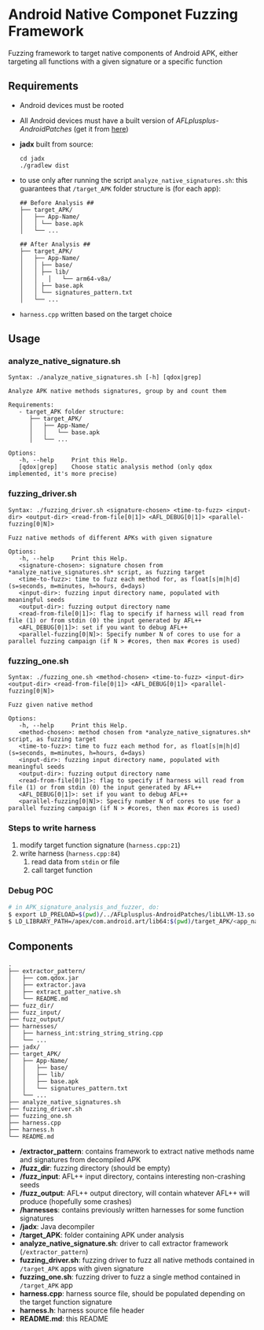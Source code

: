 # Android Native Componet Fuzzing Framework

Fuzzing framework to target native components of Android APK, either targeting all functions with a given signature or a specific function

## Requirements
* Android devices must be rooted

* All Android devices must have a built version of *AFLplusplus-AndroidPatches* (get it from [here](https://github.com/paocela/AFLplusplus-AndroidPatches))

* **jadx** built from source:

  ```
  cd jadx
  ./gradlew dist
  ```

* to use only after running the script `analyze_native_signatures.sh`: this guarantees that `/target_APK` folder structure is (for each app):

  ```
  ## Before Analysis ##
  ├── target_APK/
  │   ├── App-Name/
  │   │	└── base.apk
  │   └── ...
  
  ## After Analysis ##
  ├── target_APK/
  │   ├── App-Name/
  │   │	├── base/
  │   │	├── lib/
  │   │   │   └── arm64-v8a/
  │   │	├── base.apk
  │   │	└── signatures_pattern.txt
  │   └── ...
  ```

* `harness.cpp` written based on the target choice

## Usage

### analyze_native_signature.sh

```
Syntax: ./analyze_native_signatures.sh [-h] [qdox|grep]

Analyze APK native methods signatures, group by and count them

Requirements:
   - target_APK folder structure:
      ├── target_APK/
      │   ├── App-Name/
      │   │	  └── base.apk
      │   └── ...

Options:
   -h, --help     Print this Help.
   [qdox|grep]    Choose static analysis method (only qdox implemented, it's more precise)
```

### fuzzing_driver.sh

```
Syntax: ./fuzzing_driver.sh <signature-chosen> <time-to-fuzz> <input-dir> <output-dir> <read-from-file[0|1]> <AFL_DEBUG[0|1]> <parallel-fuzzing[0|N]>

Fuzz native methods of different APKs with given signature

Options:
   -h, --help     Print this Help.
   <signature-chosen>: signature chosen from *analyze_native_signatures.sh* script, as fuzzing target
   <time-to-fuzz>: time to fuzz each method for, as float[s|m|h|d] (s=seconds, m=minutes, h=hours, d=days)
   <input-dir>: fuzzing input directory name, populated with meaningful seeds
   <output-dir>: fuzzing output directory name
   <read-from-file[0|1]>: flag to specify if harness will read from file (1) or from stdin (0) the input generated by AFL++
   <AFL_DEBUG[0|1]>: set if you want to debug AFL++
   <parallel-fuzzing[0|N]>: Specify number N of cores to use for a parallel fuzzing campaign (if N > #cores, then max #cores is used)
```

### fuzzing_one.sh

```
Syntax: ./fuzzing_one.sh <method-chosen> <time-to-fuzz> <input-dir> <output-dir> <read-from-file[0|1]> <AFL_DEBUG[0|1]> <parallel-fuzzing[0|N]>

Fuzz given native method

Options:
   -h, --help     Print this Help.
   <method-chosen>: method chosen from *analyze_native_signatures.sh* script, as fuzzing target
   <time-to-fuzz>: time to fuzz each method for, as float[s|m|h|d] (s=seconds, m=minutes, h=hours, d=days)
   <input-dir>: fuzzing input directory name, populated with meaningful seeds
   <output-dir>: fuzzing output directory name
   <read-from-file[0|1]>: flag to specify if harness will read from file (1) or from stdin (0) the input generated by AFL++
   <AFL_DEBUG[0|1]>: set if you want to debug AFL++
   <parallel-fuzzing[0|N]>: Specify number N of cores to use for a parallel fuzzing campaign (if N > #cores, then max #cores is used)
```

### Steps to write harness

1. modify target function signature (`harness.cpp:21`)
2. write harness (`harness.cpp:84`)
   1. read data from `stdin` or file
   2. call target function

### Debug POC

```bash
# in APK_signature_analysis_and_fuzzer, do:
$ export LD_PRELOAD=$(pwd)/../AFLplusplus-AndroidPatches/libLLVM-13.so:$LD_PRELOAD
$ LD_LIBRARY_PATH=/apex/com.android.art/lib64:$(pwd)/target_APK/<app_name>/lib/arm64-v8a:/system/lib64 gdb --args ./harness target_APK/<app_name> <target_library_name> <target_function_name> fuzz_output/<path/to/POC>
```

## Components

```
.
├── extractor_pattern/
│   ├── com.qdox.jar
│   ├── extractor.java
│   ├── extract_patter_native.sh
│   └── README.md
├── fuzz_dir/
├── fuzz_input/
├── fuzz_output/
├── harnesses/
│   ├── harness_int:string_string_string.cpp
│   └── ...
├── jadx/
├── target_APK/
│   ├── App-Name/
│   │	├── base/
│   │	├── lib/
│   │	├── base.apk
│   │	└── signatures_pattern.txt
│   └── ...
├── analyze_native_signatures.sh
├── fuzzing_driver.sh
├── fuzzing_one.sh
├── harness.cpp
├── harness.h
└── README.md
```

* **/extractor_pattern**: contains framework to extract native methods name and signatures from decompiled APK
* **/fuzz_dir**: fuzzing directory (should be empty)
* **/fuzz_input**: AFL++ input directory, contains interesting non-crashing seeds
* **/fuzz_output**: AFL++ output directory, will contain whatever AFL++ will produce (hopefully some crashes)
* **/harnesses**: contains previously written harnesses for some function signatures
* **/jadx**: Java decompiler
* **/target_APK**: folder containing APK under analysis
* **analyze_native_signature.sh**: driver to call extractor framework (`/extractor_pattern`)
* **fuzzing_driver.sh**: fuzzing driver to fuzz all native methods contained in `/target_APK` apps with given signature
* **fuzzing_one.sh**: fuzzing driver to fuzz a single method contained in `/target_APK` app
* **harness.cpp**: harness source file, should be populated depending on the target function signature
* **harness.h**: harness source file header
* **README.md**: this README
